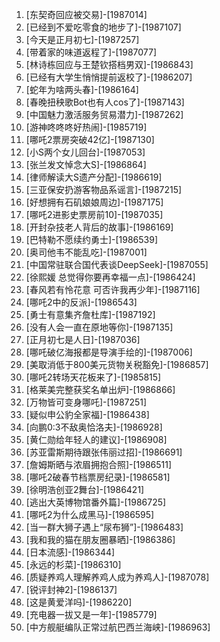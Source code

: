 
1. [东契奇回应被交易]-[1987014]
1. [已经到不爱吃零食的地步了]-[1987107]
1. [今天是正月初七]-[1987257]
1. [带着家的味道返程了]-[1987077]
1. [林诗栋回应与王楚钦搭档男双]-[1986843]
1. [已经有大学生悄悄提前返校了]-[1986207]
1. [蛇年为啥两头春]-[1986164]
1. [春晚扭秧歌Bot也有人cos了]-[1987143]
1. [中国魅力激活服务贸易潜力]-[1987262]
1. [游神咚咚咚好热闹]-[1985719]
1. [哪吒2票房突破42亿]-[1987130]
1. [小S两个女儿回台]-[1987053]
1. [张兰发文悼念大S]-[1986864]
1. [律师解读大S遗产分配]-[1986619]
1. [三亚保安扔游客物品系谣言]-[1987215]
1. [好想拥有石矶娘娘周边]-[1987175]
1. [哪吒2进影史票房前10]-[1987035]
1. [开封杂技老人背后的故事]-[1986169]
1. [巴特勒不愿续约勇士]-[1986539]
1. [奥司他韦不能乱吃]-[1987001]
1. [中国常驻联合国代表谈DeepSeek]-[1987055]
1. [徐熙媛 总觉得你要再幸福一点]-[1986424]
1. [春风若有怜花意 可否许我再少年]-[1987116]
1. [哪吒2中的反派]-[1986543]
1. [勇士有意集齐詹杜库]-[1987192]
1. [没有人会一直在原地等你]-[1987135]
1. [正月初七是人日]-[1987036]
1. [哪吒破亿海报都是导演手绘的]-[1987006]
1. [美取消低于800美元货物关税豁免]-[1986857]
1. [哪吒2转场天花板来了]-[1985815]
1. [格莱美完整获奖名单出炉]-[1986866]
1. [万物皆可变身哪吒]-[1987251]
1. [疑似申公豹全家福]-[1986438]
1. [向鹏0:3不敌奥恰洛夫]-[1986928]
1. [黄仁勋给年轻人的建议]-[1986908]
1. [苏亚雷斯期待跟张伟丽过招]-[1986691]
1. [詹姆斯晒与浓眉拥抱合照]-[1986511]
1. [哪吒2破春节档票房纪录]-[1986581]
1. [徐明浩创亚2舞台]-[1986421]
1. [逃出大英博物馆番外篇]-[1986725]
1. [哪吒2为什么成黑马]-[1986595]
1. [当一群大狮子遇上“尿布狮”]-[1986483]
1. [我和我的猫在朋友圈暴晒]-[1986386]
1. [日本流感]-[1986344]
1. [永远的杉菜]-[1986310]
1. [质疑养鸡人理解养鸡人成为养鸡人]-[1987078]
1. [锐评封神2]-[1986137]
1. [这是黄爱洋吗]-[1986220]
1. [充电器一拔又是一年]-[1985779]
1. [中方舰艇编队正常过航巴西兰海峡]-[1986963]